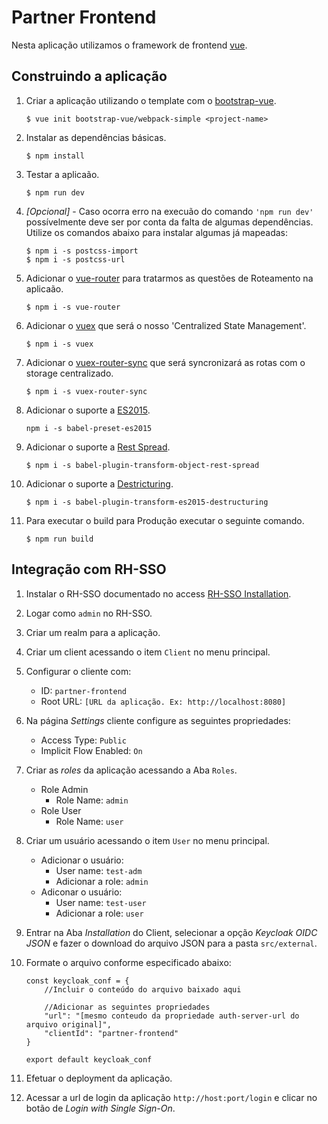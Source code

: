 # Partner Frontend

Nesta aplicação utilizamos o framework de frontend [vue](https://vuejs.org/).

## Construindo a aplicação

1. Criar a aplicação utilizando o template com o [bootstrap-vue](https://bootstrap-vue.js.org/).

    ```
    $ vue init bootstrap-vue/webpack-simple <project-name>
    ```

2. Instalar as dependências básicas.

    ```
    $ npm install
    ```

3. Testar a aplicaão.

    ```
    $ npm run dev
    ```

4. *[Opcional]* - Caso ocorra erro na execuão do comando `'npm run dev'` possívelmente deve ser por conta da falta de algumas dependências. Utilize os comandos abaixo para instalar algumas já mapeadas:

    ```
    $ npm i -s postcss-import
    $ npm i -s postcss-url
    ```

5. Adicionar o [vue-router](https://router.vuejs.org) para tratarmos as questões de Roteamento na aplicaão.

    ```
    $ npm i -s vue-router
    ```
    
6. Adicionar o [vuex](https://vuex.vuejs.org/) que será o nosso 'Centralized State Management'.

    ```
    $ npm i -s vuex
    ```

7. Adicionar o [vuex-router-sync](https://github.com/vuejs/vuex-router-sync) que será syncronizará as rotas com o storage centralizado.

    ```
    $ npm i -s vuex-router-sync
    ```

8. Adicionar o suporte a [ES2015](https://babeljs.io/docs/en/babel-preset-es2015).

    ```
    npm i -s babel-preset-es2015
    ```

9. Adicionar o suporte a [Rest Spread](https://babeljs.io/docs/en/babel-plugin-transform-es2015-spread).

    ```
    $ npm i -s babel-plugin-transform-object-rest-spread
    ```

10. Adicionar o suporte a [Destricturing](https://babeljs.io/docs/en/babel-plugin-transform-es2015-destructuring).

    ```
    $ npm i -s babel-plugin-transform-es2015-destructuring
    ```

11. Para executar o build para Produção executar o seguinte comando.

    ```
    $ npm run build
    ```

## Integração com RH-SSO

1. Instalar o RH-SSO documentado no access [RH-SSO Installation](https://access.redhat.com/documentation/en-us/red_hat_single_sign-on/7.2/html/red_hat_single_sign-on_for_openshift/getting_started#using_the_rh_sso_for_openshift_image_streams_and_application_templates).

2. Logar como `admin` no RH-SSO.

3. Criar um realm para a aplicação.

4. Criar um client acessando o item `Client` no menu principal.

5. Configurar o cliente com:
    * ID: `partner-frontend` 
    * Root URL: `[URL da aplicação. Ex: http://localhost:8080]`

6. Na página *Settings* cliente configure as seguintes propriedades:
    * Access Type: `Public`
    * Implicit Flow Enabled: `On`

7. Criar as *roles* da aplicação acessando a Aba `Roles`.
    * Role Admin
        * Role Name: `admin`
    * Role User
        * Role Name: `user`
 
8. Criar um usuário acessando o item `User` no menu principal.
    * Adicionar o usuário:
        * User name: `test-adm`
        * Adicionar a role: `admin`
    * Adiconar o usuário:
        * User name: `test-user`
        * Adicionar a role: `user`

9.  Entrar na Aba *Installation* do Client, selecionar a opção *Keycloak OIDC JSON* e fazer o download do arquivo JSON para a pasta `src/external`.

10. Formate o arquivo conforme especificado abaixo:

    ```
    const keycloak_conf = {
        //Incluir o conteúdo do arquivo baixado aqui

        //Adicionar as seguintes propriedades
        "url": "[mesmo conteudo da propriedade auth-server-url do arquivo original]",
        "clientId": "partner-frontend"
    }

    export default keycloak_conf
    ```

11. Efetuar o deployment da aplicação.

12. Acessar a url de login da aplicação `http://host:port/login` e clicar no botão de *Login with Single Sign-On*.